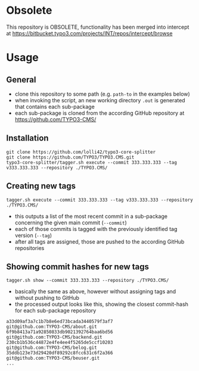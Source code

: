 # Obsolete

This repository is OBSOLETE, functionality has been merged into intercept at https://bitbucket.typo3.com/projects/INT/repos/intercept/browse

# Usage

## General

* clone this repository to some path (e.g. `path-to` in the examples below)
* when invoking the script, an new working directory `.out` is generated that contains each sub-package
* each sub-package is cloned from the according GitHub repository at https://github.com/TYPO3-CMS/

## Installation

```
git clone https://github.com/lolli42/typo3-core-splitter
git clone https://github.com/TYPO3/TYPO3.CMS.git
typo3-core-splitter/tagger.sh execute --commit 333.333.333 --tag v333.333.333 --repository ./TYPO3.CMS/
```

## Creating new tags

```
tagger.sh execute --commit 333.333.333 --tag v333.333.333 --repository ./TYPO3.CMS/
```

* this outputs a list of the most recent commit in a sub-package concerning the given main commit (`--commit`)
* each of those commits is tagged with the previously identified tag version (`--tag`)
* after all tags are assigned, those are pushed to the according GitHub repositories

## Showing commit hashes for new tags

```
tagger.sh show --commit 333.333.333 --repository ./TYPO3.CMS/
```

* basically the same as above, however without assigning tags and without pushing to GitHub
* the processed output looks like this, showing the closest commit-hash for each sub-package repository

```
a33d09af3a7c1b7b8e6ed73bcada3440579f3af7           git@github.com:TYPO3-CMS/about.git
6f9b8413a71a92850833db9021392764baa6bd56           git@github.com:TYPO3-CMS/backend.git
230cb1b536c44872e4fe4ee4f5265de5ccf10203           git@github.com:TYPO3-CMS/belog.git
35ddb123e73d29420df89292c8fcc631c6f2a366           git@github.com:TYPO3-CMS/beuser.git
...
```
